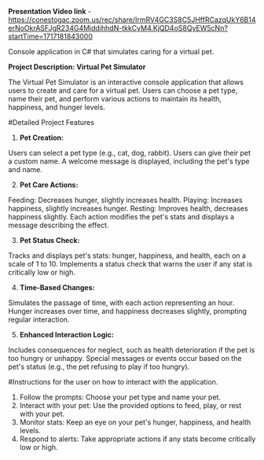 **Presentation Video link** - https://conestogac.zoom.us/rec/share/IrmRV4GC3S8C5JHffRCazqUkY6B14erNoOkrASFJgR234G4MjddihhdN-tkkCyM4.KjQD4oS8QyEW5cNn?startTime=1717181843000

Console application in C# that simulates caring for a virtual pet.

**Project Description: Virtual Pet Simulator**

The Virtual Pet Simulator is an interactive console application that allows users to create and care for a virtual pet. Users can choose a pet type, name their pet, and perform various actions to maintain its health, happiness, and hunger levels.

#Detailed Project Features

1. **Pet Creation:**

Users can select a pet type (e.g., cat, dog, rabbit).
Users can give their pet a custom name.
A welcome message is displayed, including the pet's type and name.

2. **Pet Care Actions:**

Feeding: Decreases hunger, slightly increases health.
Playing: Increases happiness, slightly increases hunger.
Resting: Improves health, decreases happiness slightly.
Each action modifies the pet's stats and displays a message describing the effect.

3. **Pet Status Check:**

Tracks and displays pet's stats: hunger, happiness, and health, each on a scale of 1 to 10.
Implements a status check that warns the user if any stat is critically low or high.

4. **Time-Based Changes:**

Simulates the passage of time, with each action representing an hour.
Hunger increases over time, and happiness decreases slightly, prompting regular interaction.

5. **Enhanced Interaction Logic:**

Includes consequences for neglect, such as health deterioration if the pet is too hungry or unhappy.
Special messages or events occur based on the pet's status (e.g., the pet refusing to play if too hungry).

#Instructions for the user on how to interact with the application.

1. Follow the prompts: Choose your pet type and name your pet.
2. Interact with your pet: Use the provided options to feed, play, or rest with your pet.
3. Monitor stats: Keep an eye on your pet's hunger, happiness, and health levels.
4. Respond to alerts: Take appropriate actions if any stats become critically low or high.
